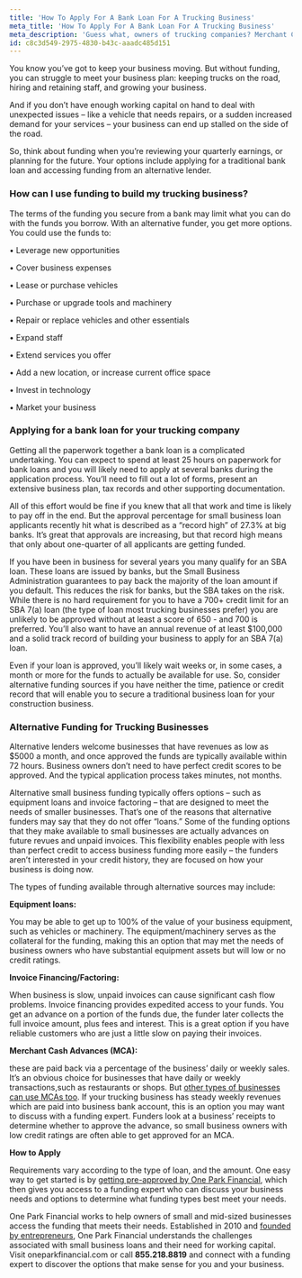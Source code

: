 ```yaml
---
title: 'How To Apply For A Bank Loan For A Trucking Business'
meta_title: 'How To Apply For A Bank Loan For A Trucking Business'
meta_description: 'Guess what, owners of trucking companies? Merchant Cash Advances (MCAs) aren’t just for merchants! If you need fast access to funds, explore all the options including MCAs.'
id: c8c3d549-2975-4830-b43c-aaadc485d151
---
```

You know you’ve got to keep your business moving. But without funding, you can struggle to meet your business plan: keeping trucks on the road, hiring and retaining staff, and growing your business. 

And if you don’t have enough working capital on hand to deal with unexpected issues – like a vehicle that needs repairs, or a sudden increased demand for your services – your business can end up stalled on the side of the road. 

So, think about funding when you’re reviewing your quarterly earnings, or planning for the future. Your options include applying for a traditional bank loan and accessing funding from an alternative lender. 

### How can I use funding to build my trucking business?

The terms of the funding you secure from a bank may limit what you can do with the funds you borrow. With an alternative funder, you get more options. You could use the funds to:

•	Leverage new opportunities

•	Cover business expenses

•	Lease or purchase vehicles

•	Purchase or upgrade tools and machinery

•	Repair or replace vehicles and other essentials

•	Expand staff

•	Extend services you offer

•	Add a new location, or increase current office space

•	Invest in technology 

•	Market your business

### Applying for a bank loan for your trucking company

Getting all the paperwork together a bank loan is a complicated undertaking. You can expect to spend at least 25 hours on paperwork for bank loans and you will likely need to apply at several banks during the application process.  You’ll need to fill out a lot of forms, present an extensive business plan, tax records and other supporting documentation. 

All of this effort would be fine if you knew that all that work and time is likely to pay off in the end. But the approval percentage for small business loan applicants recently hit what is described as a “record high” of 27.3% at big banks. It’s great that approvals are increasing, but that record high means that only about one-quarter of all applicants are getting funded. 

If you have been in business for several years you many qualify for an SBA loan. These loans are issued by banks, but the Small Business Administration guarantees to pay back the majority of the loan amount if you default. This reduces the risk for banks, but the SBA takes on the risk. While there is no hard requirement for you to have a 700+ credit limit for an SBA 7(a) loan (the type of loan most trucking businesses prefer) you are unlikely to be approved without at least a score of 650 - and 700 is preferred. You’ll also want to have an annual revenue of at least $100,000 and a solid track record of building your business to apply for an SBA 7(a) loan.

Even if your loan is approved, you’ll likely wait weeks or, in some cases, a month or more for the funds to actually be available for use.  So, consider alternative funding sources if you have neither the time, patience or credit record that will enable you to secure a traditional business loan for your construction business. 

### Alternative Funding for Trucking Businesses

Alternative lenders welcome businesses that have revenues as low as $5000 a month, and once approved the funds are typically available within 72 hours. Business owners don’t need to have perfect credit scores to be approved. And the typical application process takes minutes, not months. 

Alternative small business funding typically offers options – such as equipment loans and invoice factoring – that are designed to meet the needs of smaller businesses. That’s one of the reasons that alternative funders may say that they do not offer “loans.” Some of the funding options that they make available to small businesses are actually advances on future revues and unpaid invoices. This flexibility enables people with less than perfect credit to access business funding more easily – the funders aren’t interested in your credit history, they are focused on how your business is doing now. 

The types of funding available through alternative sources may include:

 **Equipment loans:**
 
 You may be able to get up to 100% of the value of your business equipment, such as vehicles or machinery. The equipment/machinery serves as the collateral for the funding, making this an option that may met the needs of business owners who have substantial equipment assets but will low or no credit ratings.
 
**Invoice Financing/Factoring:**

When business is slow, unpaid invoices can cause significant cash flow problems. Invoice financing provides expedited access to your funds. You get an advance on a portion of the funds due, the funder later collects the full invoice amount, plus fees and interest. This is a great option if you have reliable customers who are just a little slow on paying their invoices. 

**Merchant Cash Advances (MCA):** 

these are paid back via a percentage of the business’ daily or weekly sales. It’s an obvious choice for businesses that have daily or weekly transactions,such as restaurants or shops. But [other types of businesses can use MCAs too](https://www.oneparkfinancial.com/how-it-works). If your trucking business has steady weekly revenues which are paid into business bank account, this is an option you may want to discuss with a funding expert. Funders look at a business’ receipts to determine whether to approve the advance, so small business owners with low credit ratings are often able to get approved for an MCA. 

**How to Apply**

Requirements vary according to the type of loan, and the amount. One easy way to get started is by [getting pre-approved by One Park Financial](https://www.oneparkfinancial.com/pre-qualification), which then gives you access to a funding expert who can discuss your business needs and options to determine what funding types best meet your needs.

One Park Financial works to help owners of small and mid-sized businesses access the funding that meets their needs. Established in 2010 and [founded by entrepreneurs](https://www.oneparkfinancial.com/blog/6-things-entrepreneurs-differently), One Park Financial understands the challenges associated with small business loans and their need for working capital. Visit oneparkfinancial.com or call **855.218.8819** and connect with a funding expert to discover the options that make sense for you and your business.